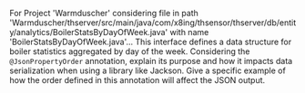 For Project 'Warmduscher' considering file in path 'Warmduscher/thserver/src/main/java/com/x8ing/thsensor/thserver/db/entity/analytics/BoilerStatsByDayOfWeek.java' with name 'BoilerStatsByDayOfWeek.java'... 
This interface defines a data structure for boiler statistics aggregated by day of the week. Considering the `@JsonPropertyOrder` annotation, explain its purpose and how it impacts data serialization when using a library like Jackson. Give a specific example of how the order defined in this annotation will affect the JSON output.
